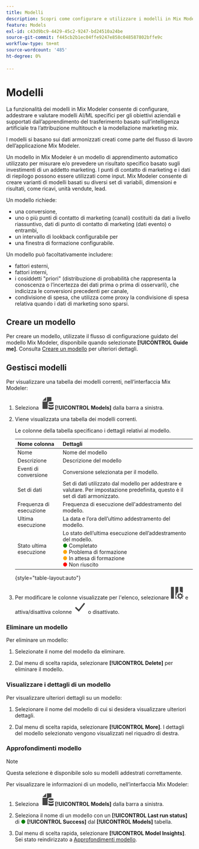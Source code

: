 ```yaml
---
title: Modelli
description: Scopri come configurare e utilizzare i modelli in Mix Modeler.
feature: Models
exl-id: c43d9bc9-4429-45c2-9247-bd24510a24be
source-git-commit: f445cb2b1ec04ffe9247e858c048587802bffe9c
workflow-type: tm+mt
source-wordcount: '485'
ht-degree: 0%

---
```


# Modelli

La funzionalità dei modelli in Mix Modeler consente di configurare, addestrare e valutare modelli AI/ML specifici per gli obiettivi aziendali e supportati dall’apprendimento del trasferimento basato sull’intelligenza artificiale tra l’attribuzione multitouch e la modellazione marketing mix.

I modelli si basano sui dati armonizzati creati come parte del flusso di lavoro dell’applicazione Mix Modeler.

Un modello in Mix Modeler è un modello di apprendimento automatico utilizzato per misurare e/o prevedere un risultato specifico basato sugli investimenti di un addetto marketing. I punti di contatto di marketing e i dati di riepilogo possono essere utilizzati come input. Mix Modeler consente di creare varianti di modelli basati su diversi set di variabili, dimensioni e risultati, come ricavi, unità vendute, lead.

Un modello richiede:

* una conversione,
* uno o più punti di contatto di marketing (canali) costituiti da dati a livello riassuntivo, dati di punto di contatto di marketing (dati evento) o entrambi,
* un intervallo di lookback configurabile per
* una finestra di formazione configurabile.

Un modello può facoltativamente includere:

* fattori esterni,
* fattori interni,
* i cosiddetti &quot;priori&quot; (distribuzione di probabilità che rappresenta la conoscenza o l’incertezza dei dati prima o prima di osservarli), che indicizza le conversioni precedenti per canale,
* condivisione di spesa, che utilizza come proxy la condivisione di spesa relativa quando i dati di marketing sono sparsi.


## Creare un modello

Per creare un modello, utilizzate il flusso di configurazione guidato del modello Mix Modeler, disponibile quando selezionate **[!UICONTROL Guide me]**. Consulta [Creare un modello](create.md) per ulteriori dettagli.

## Gestisci modelli

Per visualizzare una tabella dei modelli correnti, nell’interfaccia Mix Modeler:

1. Seleziona ![](../assets/icons/FileData.svg) **[!UICONTROL Models]** dalla barra a sinistra.

1. Viene visualizzata una tabella dei modelli correnti.

   Le colonne della tabella specificano i dettagli relativi al modello.

   | Nome colonna | Dettagli |
   |---|---|
   | Nome | Nome del modello |
   | Descrizione | Descrizione del modello |
   | Eventi di conversione | Conversione selezionata per il modello. |
   | Set di dati | Set di dati utilizzato dal modello per addestrare e valutare. Per impostazione predefinita, questo è il set di dati armonizzato. |
   | Frequenza di esecuzione | Frequenza di esecuzione dell&#39;addestramento del modello. |
   | Ultima esecuzione | La data e l’ora dell’ultimo addestramento del modello. |
   | Stato ultima esecuzione | Lo stato dell’ultima esecuzione dell’addestramento del modello. <br/><span style="color:green">●</span> Completato<br/><span style="color:orange">●</span> Problema di formazione<br/> <span style="color:orange">●</span> In attesa di formazione <br/><span style="color:red">●</span> Non riuscito |

   {style="table-layout:auto"}

1. Per modificare le colonne visualizzate per l&#39;elenco, selezionare ![Impostazioni colonna](../assets/icons/ColumnSetting.svg) e attiva/disattiva colonne ![Verifica](../assets/icons/Checkmark.svg) o disattivato.

### Eliminare un modello

Per eliminare un modello:

1. Selezionate il nome del modello da eliminare.

1. Dal menu di scelta rapida, selezionare **[!UICONTROL Delete]** per eliminare il modello.

### Visualizzare i dettagli di un modello

Per visualizzare ulteriori dettagli su un modello:

1. Selezionare il nome del modello di cui si desidera visualizzare ulteriori dettagli.

1. Dal menu di scelta rapida, selezionare **[!UICONTROL More]**. I dettagli del modello selezionato vengono visualizzati nel riquadro di destra.



### Approfondimenti modello

>[!NOTE]
>
>Questa selezione è disponibile solo su modelli addestrati correttamente.
>

Per visualizzare le informazioni di un modello, nell’interfaccia Mix Modeler:

1. Seleziona ![](../assets/icons/FileData.svg) **[!UICONTROL Models]** dalla barra a sinistra.

1. Seleziona il nome di un modello con un **[!UICONTROL Last run status]** di <span style="color:green">●</span> **[!UICONTROL Success]** dal **[!UICONTROL Models]** tabella.

1. Dal menu di scelta rapida, selezionare **[!UICONTROL Model Insights]**. Sei stato reindirizzato a [Approfondimenti modello](insights.md).
